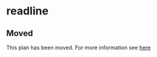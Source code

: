 # readline

## Moved

This plan has been moved. For more information see [here](https://github.com/habitat-sh/core-plans#additional-plans)
